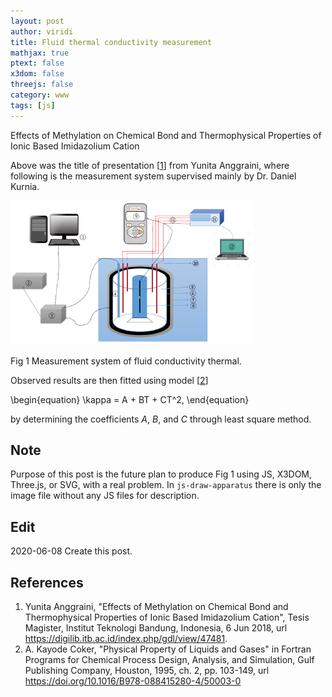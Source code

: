 ```yaml
---
layout: post
author: viridi
title: Fluid thermal conductivity measurement
mathjax: true
ptext: false
x3dom: false
threejs: false
category: www
tags: [js]
---
```


Effects of Methylation on Chemical Bond and Thermophysical Properties of Ionic Based Imidazolium Cation

Above was the title of presentation [[1](#ref1)] from Yunita Anggraini, where following is the measurement system supervised mainly by Dr. Daniel Kurnia.

![](https://github.com/dudung/abm-x/raw/master/src/experiment/js-draw-apparatus/fluid-thermal-conductivity.png)

Fig 1 Measurement system of fluid conductivity thermal.

Observed results are then fitted using model [[2](#ref2)]

\begin{equation}
\kappa = A + BT + CT^2,
\end{equation}

by determining the coefficients $A$, $B$, and $C$ through least square method.

## Note
Purpose of this post is the future plan to produce Fig 1 using JS, X3DOM, Three.js, or SVG, with a real problem. In `js-draw-apparatus` there is only the image file without any JS files for description.

## Edit
2020-06-08 Create this post. <br />

## References
1. <a name="ref1"></a> Yunita Anggraini, "Effects of Methylation on Chemical Bond and Thermophysical Properties of Ionic Based Imidazolium Cation", Tesis Magister, Institut Teknologi Bandung, Indonesia, 6 Jun 2018, url <https://digilib.itb.ac.id/index.php/gdl/view/47481>.
2. <a name="ref2"></a> A. Kayode Coker, "Physical Property of Liquids and Gases" in Fortran Programs for Chemical Process Design, Analysis, and Simulation, Gulf Publishing Company, Houston, 1995, ch. 2, pp. 103-149, url <https://doi.org/10.1016/B978-088415280-4/50003-0>